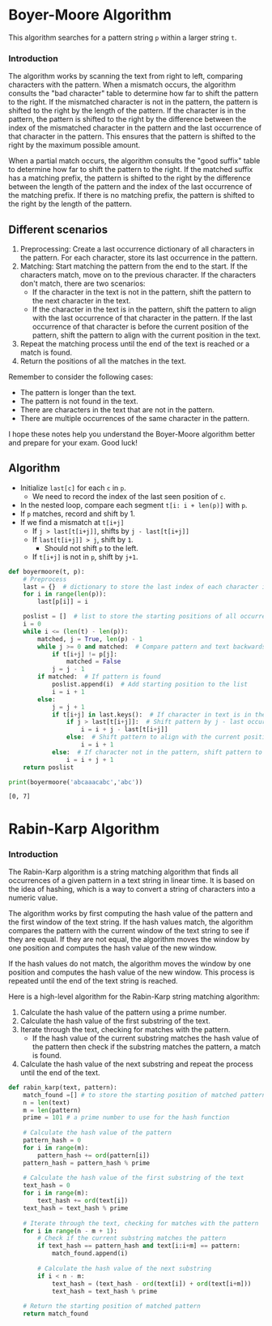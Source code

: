 # Boyer-Moore Algorithm

This algorithm searches for a pattern string `p` within a larger string `t`.

### Introduction

The algorithm works by scanning the text from right to left, comparing characters with the pattern. When a mismatch occurs, the algorithm consults the "bad character" table to determine how far to shift the pattern to the right. If the mismatched character is not in the pattern, the pattern is shifted to the right by the length of the pattern. If the character is in the pattern, the pattern is shifted to the right by the difference between the index of the mismatched character in the pattern and the last occurrence of that character in the pattern. This ensures that the pattern is shifted to the right by the maximum possible amount.

When a partial match occurs, the algorithm consults the "good suffix" table to determine how far to shift the pattern to the right. If the matched suffix has a matching prefix, the pattern is shifted to the right by the difference between the length of the pattern and the index of the last occurrence of the matching prefix. If there is no matching prefix, the pattern is shifted to the right by the length of the pattern.

## Different scenarios

1. Preprocessing: Create a last occurrence dictionary of all characters in the pattern. For each character, store its last occurrence in the pattern.
2. Matching: Start matching the pattern from the end to the start. If the characters match, move on to the previous character. If the characters don't match, there are two scenarios:
   - If the character in the text is not in the pattern, shift the pattern to the next character in the text.
   - If the character in the text is in the pattern, shift the pattern to align with the last occurrence of that character in the pattern. If the last occurrence of that character is before the current position of the pattern, shift the pattern to align with the current position in the text.
3. Repeat the matching process until the end of the text is reached or a match is found.
4. Return the positions of all the matches in the text.

Remember to consider the following cases:
- The pattern is longer than the text.
- The pattern is not found in the text.
- There are characters in the text that are not in the pattern.
- There are multiple occurrences of the same character in the pattern.

I hope these notes help you understand the Boyer-Moore algorithm better and prepare for your exam. Good luck!


## Algorithm

- Initialize `last[c]` for each `c` in `p`.
	- We need to record the index of the last seen position of `c`.
- In the nested loop, compare each segment `t[i: i + len(p)]` with `p`.
- If `p` matches, record and shift by 1.
- If we find a mismatch at `t[i+j]`
	- If `j > last[t[i+j]]`, shifts by `j - last[t[i+j]]`
	- If `last[t[i+j]] > j`, shift by `1`.
		- Should not shift `p` to the left.
	- If `t[i+j]` is not in `p`, shift by `j+1`.

```Python
def boyermoore(t, p):
    # Preprocess
    last = {}  # dictionary to store the last index of each character in the pattern
    for i in range(len(p)):
        last[p[i]] = i

    poslist = []  # list to store the starting positions of all occurrences of the pattern in the text
    i = 0
    while i <= (len(t) - len(p)):
        matched, j = True, len(p) - 1
        while j >= 0 and matched:  # Compare pattern and text backwards
            if t[i+j] != p[j]:
                matched = False
            j = j - 1
        if matched:  # If pattern is found
            poslist.append(i)  # Add starting position to the list
            i = i + 1
        else:
            j = j + 1
            if t[i+j] in last.keys():  # If character in text is in the pattern
                if j > last[t[i+j]]:  # Shift pattern by j - last occurrence of the character in the pattern
                    i = i + j - last[t[i+j]]
                else:  # Shift pattern to align with the current position in the text
                    i = i + 1
            else:  # If character not in the pattern, shift pattern to align with the next character in the text
                i = i + j + 1
    return poslist

print(boyermoore('abcaaacabc','abc'))
```

```Output
[0, 7]
```

# Rabin-Karp Algorithm

### Introduction

The Rabin-Karp algorithm is a string matching algorithm that finds all occurrences of a given pattern in a text string in linear time. It is based on the idea of hashing, which is a way to convert a string of characters into a numeric value.

The algorithm works by first computing the hash value of the pattern and the first window of the text string. If the hash values match, the algorithm compares the pattern with the current window of the text string to see if they are equal. If they are not equal, the algorithm moves the window by one position and computes the hash value of the new window.

If the hash values do not match, the algorithm moves the window by one position and computes the hash value of the new window. This process is repeated until the end of the text string is reached.

Here is a high-level algorithm for the Rabin-Karp string matching algorithm:

1. Calculate the hash value of the pattern using a prime number.
2. Calculate the hash value of the first substring of the text.
3. Iterate through the text, checking for matches with the pattern.
	- If the hash value of the current substring matches the hash value of the pattern then check if the substring matches the pattern, a match is found.
4. Calculate the hash value of the next substring and repeat the process until the end of the text.

``` Python
def rabin_karp(text, pattern):
    match_found =[] # to store the starting position of matched pattern
    n = len(text)
    m = len(pattern)    
    prime = 101 # a prime number to use for the hash function
    
    # Calculate the hash value of the pattern
    pattern_hash = 0
    for i in range(m):
        pattern_hash += ord(pattern[i])
    pattern_hash = pattern_hash % prime
    
    # Calculate the hash value of the first substring of the text
    text_hash = 0
    for i in range(m):
        text_hash += ord(text[i])
    text_hash = text_hash % prime
    
    # Iterate through the text, checking for matches with the pattern
    for i in range(n - m + 1):
        # Check if the current substring matches the pattern
        if text_hash == pattern_hash and text[i:i+m] == pattern:
            match_found.append(i)
        
        # Calculate the hash value of the next substring
        if i < n - m:
            text_hash = (text_hash - ord(text[i]) + ord(text[i+m]))
            text_hash = text_hash % prime
            
    # Return the starting position of matched pattern
    return match_found
```

# 
